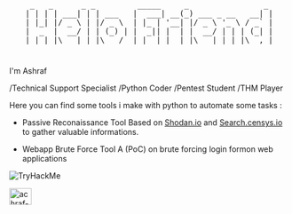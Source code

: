 <pre align="center">
 _   _      _ _         _____     _                _ 
| | | | ___| | | ___   |  ___| __(_) ___ _ __   __| |
| |_| |/ _ \ | |/ _ \  | |_ | '__| |/ _ \ '_ \ / _` |
|  _  |  __/ | | (_) | |  _|| |  | |  __/ | | | (_| |
|_| |_|\___|_|_|\___/  |_|  |_|  |_|\___|_| |_|\__,_|
</pre>

<h1></h1>

<p align="left">I'm Ashraf</p>
<p>
/Technical Support Specialist 
/Python Coder 
/Pentest Student 
/THM Player
</p>
<p> Here you can find some tools i make with python to automate some tasks :
<ul>
 <li> Passive Reconaissance Tool Based on <a href="Shodan.io">Shodan.io</a> and <a href="search.censys.io">Search.censys.io</a> to gather valuable informations.</p></li>
 <li> Webapp Brute Force Tool A (PoC) on brute forcing login formon web applications</p></li>
</ul>
</p>

<img align="center" src="https://tryhackme-badges.s3.amazonaws.com/Marbati.png" alt="TryHackMe">




<a href="https://linkedin.com/in/achraf-marbati" rel="nofollow"><img align="center" src="https://raw.githubusercontent.com/rahuldkjain/github-profile-readme-generator/master/src/images/icons/Social/linked-in-alt.svg" alt="achraf-marbati" height="30" width="40" style="max-width: 100%;"></a>



